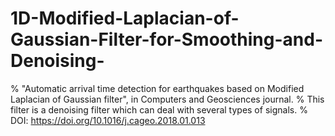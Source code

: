 # 1D-Modified-Laplacian-of-Gaussian-Filter-for-Smoothing-and-Denoising-
%   "Automatic arrival time detection for earthquakes based on Modified Laplacian of Gaussian filter", in Computers and Geosciences journal. 
%   This filter is a denoising filter which can deal with several types of signals. 
%   DOI: https://doi.org/10.1016/j.cageo.2018.01.013
